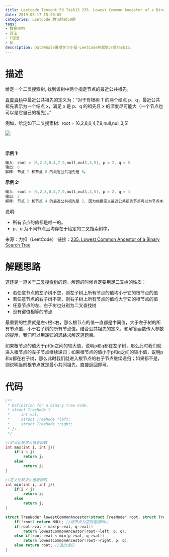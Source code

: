 ```yaml
---
title: Leetcode Tencent 50 Task13 235. Lowest Common Ancestor of a Binary Search Tree
date: 2019-08-17 15:20:05
categories: LeetCode 腾讯精选50题
tags:
- 数据结构
- 算法
- C语言
- 树
description: DataWhale暑期学习小组-LeetCode刷题第八期Task13。
---
```


# 描述

给定一个二叉搜索树, 找到该树中两个指定节点的最近公共祖先。

[百度百科](https://baike.baidu.com/item/%E6%9C%80%E8%BF%91%E5%85%AC%E5%85%B1%E7%A5%96%E5%85%88/8918834?fr=aladdin)中最近公共祖先的定义为：“对于有根树 T 的两个结点 p、q，最近公共祖先表示为一个结点 x，满足 x 是 p、q 的祖先且 x 的深度尽可能大（一个节点也可以是它自己的祖先）。”

例如，给定如下二叉搜索树:  root = [6,2,8,0,4,7,9,null,null,3,5]

![](https://assets.leetcode-cn.com/aliyun-lc-upload/uploads/2018/12/14/binarysearchtree_improved.png)

    

**示例 1:**

```c
输入: root = [6,2,8,0,4,7,9,null,null,3,5], p = 2, q = 8
输出: 6 
解释: 节点 2 和节点 8 的最近公共祖先是 6。
```


**示例 2:**


```c
输入: root = [6,2,8,0,4,7,9,null,null,3,5], p = 2, q = 4
输出: 2
解释: 节点 2 和节点 4 的最近公共祖先是 2, 因为根据定义最近公共祖先节点可以为节点本身。
```

说明:

- 所有节点的值都是唯一的。
-  p、q 为不同节点且均存在于给定的二叉搜索树中。


来源：力扣（LeetCode）
链接：[235. Lowest Common Ancestor of a Binary Search Tree](https://leetcode-cn.com/problems/lowest-common-ancestor-of-a-binary-search-tree)



# 解题思路

这还是一道关于[二叉搜索树](https://zh.wikipedia.org/wiki/%E4%BA%8C%E5%85%83%E6%90%9C%E5%B0%8B%E6%A8%B9)的题，解题的时候肯定要用足二叉树的性质：

- 若任意节点的左子树不空，则左子树上所有节点的值均小于它的根节点的值
- 若任意节点的右子树不空，则右子树上所有节点的值均大于它的根节点的值
- 任意节点的左、右子树也分别为二叉查找树
- 没有键值相等的节点

最重要的性质就是左<根<右，那么根节点的值一直都是中间值，大于左子树的所有节点值，小于右子树的所有节点值。结合公共祖先的定义，和解答函数传入参数的提示，我们可以用递归的思路求解这道题目。

如果根节点的值大于p和q之间的较大值，说明p和q都在左子树，那么此时我们就进入根节点的左子节点继续递归；如果根节点的值小于p和q之间的较小值，说明p和q都在右子树，那么此时我们就进入根节点的右子节点继续递归；如果都不是，则说明当前根节点就是最小共同祖先，直接返回即可。

# 代码


```c
/**
 * Definition for a binary tree node.
 * struct TreeNode {
 *     int val;
 *     struct TreeNode *left;
 *     struct TreeNode *right;
 * };
 */

//定义比较求大值者函数
int max(int i, int j){
    if(i < j)
        return j;
    else
        return i;
}

//定义比较求小值者函数
int min(int i, int j){
    if(i < j)
        return i;
    else 
        return j;
}

struct TreeNode* lowestCommonAncestor(struct TreeNode* root, struct TreeNode* p, struct TreeNode* q) {
    if(!root) return NULL; //根节点为空则返回NULL
    if(root->val > max(p->val, q->val))
        return lowestCommonAncestor(root->left, p, q);
    else if(root->val < min(p->val, q->val))
        return lowestCommonAncestor(root->right, p, q);
    else return root; //退出递归
}


``` 


